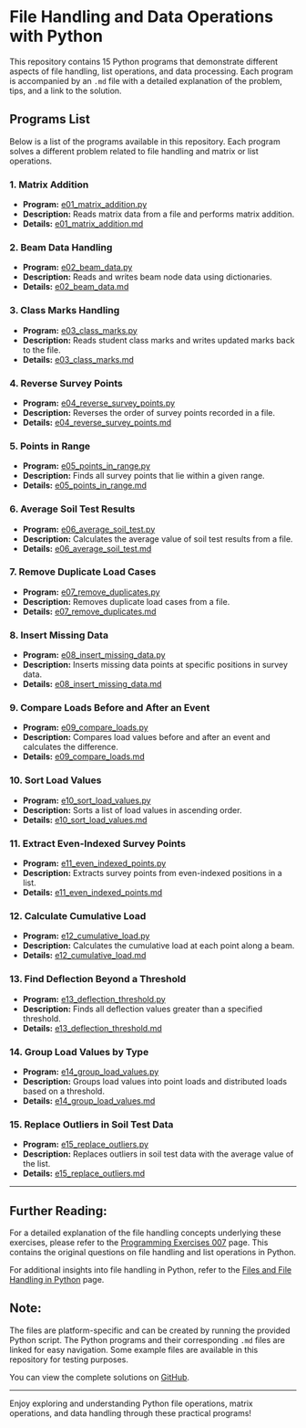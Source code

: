 # File Handling and Data Operations with Python

This repository contains 15 Python programs that demonstrate different aspects of file handling, list operations, and data processing. Each program is accompanied by an `.md` file with a detailed explanation of the problem, tips, and a link to the solution.

## Programs List

Below is a list of the programs available in this repository. Each program solves a different problem related to file handling and matrix or list operations.

### 1. Matrix Addition
- **Program:** [e01_matrix_addition.py](e01_matrix_addition.py)
- **Description:** Reads matrix data from a file and performs matrix addition.
- **Details:** [e01_matrix_addition.md](e01_matrix_addition.md)

### 2. Beam Data Handling
- **Program:** [e02_beam_data.py](e02_beam_data.py)
- **Description:** Reads and writes beam node data using dictionaries.
- **Details:** [e02_beam_data.md](e02_beam_data.md)

### 3. Class Marks Handling
- **Program:** [e03_class_marks.py](e03_class_marks.py)
- **Description:** Reads student class marks and writes updated marks back to the file.
- **Details:** [e03_class_marks.md](e03_class_marks.md)

### 4. Reverse Survey Points
- **Program:** [e04_reverse_survey_points.py](e04_reverse_survey_points.py)
- **Description:** Reverses the order of survey points recorded in a file.
- **Details:** [e04_reverse_survey_points.md](e04_reverse_survey_points.md)

### 5. Points in Range
- **Program:** [e05_points_in_range.py](e05_points_in_range.py)
- **Description:** Finds all survey points that lie within a given range.
- **Details:** [e05_points_in_range.md](e05_points_in_range.md)

### 6. Average Soil Test Results
- **Program:** [e06_average_soil_test.py](e06_average_soil_test.py)
- **Description:** Calculates the average value of soil test results from a file.
- **Details:** [e06_average_soil_test.md](e06_average_soil_test.md)

### 7. Remove Duplicate Load Cases
- **Program:** [e07_remove_duplicates.py](e07_remove_duplicates.py)
- **Description:** Removes duplicate load cases from a file.
- **Details:** [e07_remove_duplicates.md](e07_remove_duplicates.md)

### 8. Insert Missing Data
- **Program:** [e08_insert_missing_data.py](e08_insert_missing_data.py)
- **Description:** Inserts missing data points at specific positions in survey data.
- **Details:** [e08_insert_missing_data.md](e08_insert_missing_data.md)

### 9. Compare Loads Before and After an Event
- **Program:** [e09_compare_loads.py](e09_compare_loads.py)
- **Description:** Compares load values before and after an event and calculates the difference.
- **Details:** [e09_compare_loads.md](e09_compare_loads.md)

### 10. Sort Load Values
- **Program:** [e10_sort_load_values.py](e10_sort_load_values.py)
- **Description:** Sorts a list of load values in ascending order.
- **Details:** [e10_sort_load_values.md](e10_sort_load_values.md)

### 11. Extract Even-Indexed Survey Points
- **Program:** [e11_even_indexed_points.py](e11_even_indexed_points.py)
- **Description:** Extracts survey points from even-indexed positions in a list.
- **Details:** [e11_even_indexed_points.md](e11_even_indexed_points.md)

### 12. Calculate Cumulative Load
- **Program:** [e12_cumulative_load.py](e12_cumulative_load.py)
- **Description:** Calculates the cumulative load at each point along a beam.
- **Details:** [e12_cumulative_load.md](e12_cumulative_load.md)

### 13. Find Deflection Beyond a Threshold
- **Program:** [e13_deflection_threshold.py](e13_deflection_threshold.py)
- **Description:** Finds all deflection values greater than a specified threshold.
- **Details:** [e13_deflection_threshold.md](e13_deflection_threshold.md)

### 14. Group Load Values by Type
- **Program:** [e14_group_load_values.py](e14_group_load_values.py)
- **Description:** Groups load values into point loads and distributed loads based on a threshold.
- **Details:** [e14_group_load_values.md](e14_group_load_values.md)

### 15. Replace Outliers in Soil Test Data
- **Program:** [e15_replace_outliers.py](e15_replace_outliers.py)
- **Description:** Replaces outliers in soil test data with the average value of the list.
- **Details:** [e15_replace_outliers.md](e15_replace_outliers.md)

---

## Further Reading:

For a detailed explanation of the file handling concepts underlying these exercises, please refer to the [Programming Exercises 007](https://jsp.shiksha/index.php/portfolio/bcse101e-computer-programming-python/files-and-file-handling-python/programming-exercises-007) page. This contains the original questions on file handling and list operations in Python.

For additional insights into file handling in Python, refer to the [Files and File Handling in Python](https://jsp.shiksha/index.php/portfolio/bcse101e-computer-programming-python/files-and-file-handling-python) page.

## Note:

The files are platform-specific and can be created by running the provided Python script. The Python programs and their corresponding `.md` files are linked for easy navigation. Some example files are available in this repository for testing purposes.

You can view the complete solutions on [GitHub](https://github.com/jspackiaraj).

---

Enjoy exploring and understanding Python file operations, matrix operations, and data handling through these practical programs!
